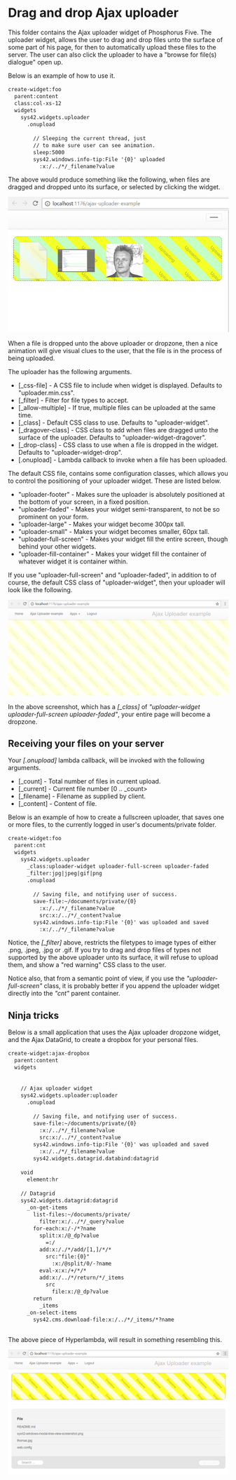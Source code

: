 Drag and drop Ajax uploader
========

This folder contains the Ajax uploader widget of Phosphorus Five. The uploader widget, allows the user to drag and drop files
unto the surface of some part of his page, for then to automatically upload these files to the server. The user can also click the uploader
to have a "browse for file(s) dialogue" open up.

Below is an example of how to use it.

```
create-widget:foo
  parent:content
  class:col-xs-12
  widgets
    sys42.widgets.uploader
      .onupload

        // Sleeping the current thread, just 
        // to make sure user can see animation.
        sleep:5000
        sys42.windows.info-tip:File '{0}' uploaded
          :x:/../*/_filename?value
```

The above would produce something like the following, when files are dragged and dropped unto its surface, or selected by clicking the widget.

![alt tag](screenshots/ajax-uploader-example-screenshot.png)

When a file is dropped unto the above uploader or dropzone, then a nice animation will give visual clues to the user, that the file is in the
process of being uploaded.

The uploader has the following arguments.

* [_css-file] - A CSS file to include when widget is displayed. Defaults to "uploader.min.css".
* [_filter] - Filter for file types to accept.
* [_allow-multiple] - If true, multiple files can be uploaded at the same time.
* [_class] - Default CSS class to use. Defaults to "uploader-widget".
* [_dragover-class] - CSS class to add when files are dragged unto the surface of the uploader. Defaults to "uploader-widget-dragover".
* [_drop-class] - CSS class to use when a file is dropped in the widget. Defaults to "uploader-widget-drop".
* [.onupload] - Lambda callback to invoke when a file has been uploaded.

The default CSS file, contains some configuration classes, which allows you to control the positioning of your uploader widget. These are listed below.

* "uploader-footer" - Makes sure the uploader is absolutely positioned at the bottom of your screen, in a fixed position.
* "uploader-faded" - Makes your widget semi-transparent, to not be so prominent on your form.
* "uploader-large" - Makes your widget become 300px tall.
* "uploader-small" - Makes your widget becomes smaller, 60px tall.
* "uploader-full-screen" - Makes your widget fill the entire screen, though behind your other widgets.
* "uploader-fill-container" - Makes your widget fill the container of whatever widget it is container within.

If you use "uploader-full-screen" and "uploader-faded", in addition to of course, the default CSS class of "uploader-widget", then your uploader
will look like the following.

![alt tag](screenshots/ajax-uploader-example-screenshot-fullscreen.png)

In the above screenshot, which has a *[_class]* of _"uploader-widget uploader-full-screen uploader-faded"_, your entire page will become a dropzone.

## Receiving your files on your server

Your *[.onupload]* lambda callback, will be invoked with the following arguments.

* [_count] - Total number of files in current upload.
* [_current] - Current file number [0 .. _count>
* [_filename] - Filename as supplied by client.
* [_content] - Content of file.

Below is an example of how to create a fullscreen uploader, that saves one or more files, to the currently logged in 
user's documents/private folder.

```
create-widget:foo
  parent:cnt
  widgets
    sys42.widgets.uploader
      _class:uploader-widget uploader-full-screen uploader-faded
      _filter:jpg|jpeg|gif|png
      .onupload

        // Saving file, and notifying user of success.
        save-file:~/documents/private/{0}
          :x:/../*/_filename?value
          src:x:/../*/_content?value
        sys42.windows.info-tip:File '{0}' was uploaded and saved
          :x:/../*/_filename?value
```

Notice, the *[_filter]* above, restricts the filetypes to image types of either .png, .jpeg, .jpg or .gif. If 
you try to drag and drop files of types not supported by the above uploader unto its surface, it will refuse
to upload them, and show a "red warning" CSS class to the user.

Notice also, that from a semantic point of view, if you use the _"uploader-full-screen"_ class, it is probably
better if you append the uploader widget directly into the _"cnt"_ parent container.

## Ninja tricks

Below is a small application that uses the Ajax uploader dropzone widget, and the Ajax DataGrid, to create a dropbox for your personal files.

```
create-widget:ajax-dropbox
  parent:content
  widgets


    // Ajax uploader widget
    sys42.widgets.uploader:uploader
      .onupload

        // Saving file, and notifying user of success.
        save-file:~/documents/private/{0}
          :x:/../*/_filename?value
          src:x:/../*/_content?value
        sys42.windows.info-tip:File '{0}' was uploaded and saved
          :x:/../*/_filename?value
        sys42.widgets.datagrid.databind:datagrid

    void
      element:hr

    // Datagrid
    sys42.widgets.datagrid:datagrid
      _on-get-items
        list-files:~/documents/private/
          filter:x:/../*/_query?value
        for-each:x:/-/*?name
          split:x:/@_dp?value
            =:/
          add:x:/./*/add/[1,]/*/*
            src:"file:{0}"
              :x:/@split/0/-?name
          eval-x:x:/+/*/*
          add:x:/../*/return/*/_items
            src
              file:x:/@_dp?value
        return
          _items
      _on-select-items
        sys42.cms.download-file:x:/../*/_items/*?name


```

The above piece of Hyperlambda, will result in something resembling this.

![alt tag](screenshots/ajax-dropbox-example-screenshot.png)


